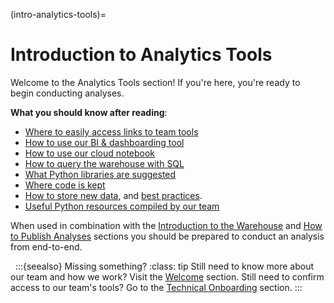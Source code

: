 (intro-analytics-tools)=
# Introduction to Analytics Tools
Welcome to the Analytics Tools section! If you're here, you're ready to begin conducting analyses.

**What you should know after reading**:
* [Where to easily access links to team tools](tools-quick-links)
* [How to use our BI & dashboarding tool](metabase)
* [How to use our cloud notebook](jupyterhub-intro)
* [How to query the warehouse with SQL](querying-sql-jupyterhub)
* [What Python libraries are suggested](python-libraries)
* [Where code is kept](saving-code)
* [How to store new data](storing-new-data), and [best practices](data-catalogs).
* [Useful Python resources compiled by our team](knowledge-sharing)

When used in combination with the [Introduction to the Warehouse](intro-warehouse) and [How to Publish Analyses](publish-analyses) sections you should be prepared to conduct an analysis from end-to-end.

&nbsp;
:::{seealso} Missing something?
:class: tip
Still need to know more about our team and how we work?
Visit the [Welcome](analysts-welcome) section.
Still need to confirm access to our team's tools?
Go to the [Technical Onboarding](technical-onboarding) section.
:::
